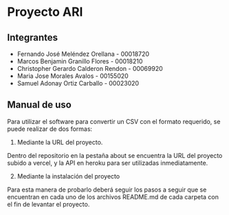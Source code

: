 # Proyecto ARI

## Integrantes

- Fernando José Meléndez Orellana - 00018720
- Marcos Benjamin Granillo Flores - 00018210
- Christopher Gerardo Calderon Rendon - 00069920
- Maria Jose Morales Avalos - 00155020
- Samuel Adonay Ortiz Carballo - 00023020

## Manual de uso

Para utilizar el software para convertir un CSV con el formato requerido, se puede realizar de dos formas:

1. Mediante la URL del proyecto.

Dentro del repositorio en la pestaña about se encuentra la URL del proyecto subido a vercel, y la API en heroku para ser utilizadas inmediatamente.

2. Mediante la instalación del proyecto

Para esta manera de probarlo deberá seguir los pasos a seguir que se encuentran en cada uno de los archivos README.md de cada carpeta con el fin de levantar el proyecto.